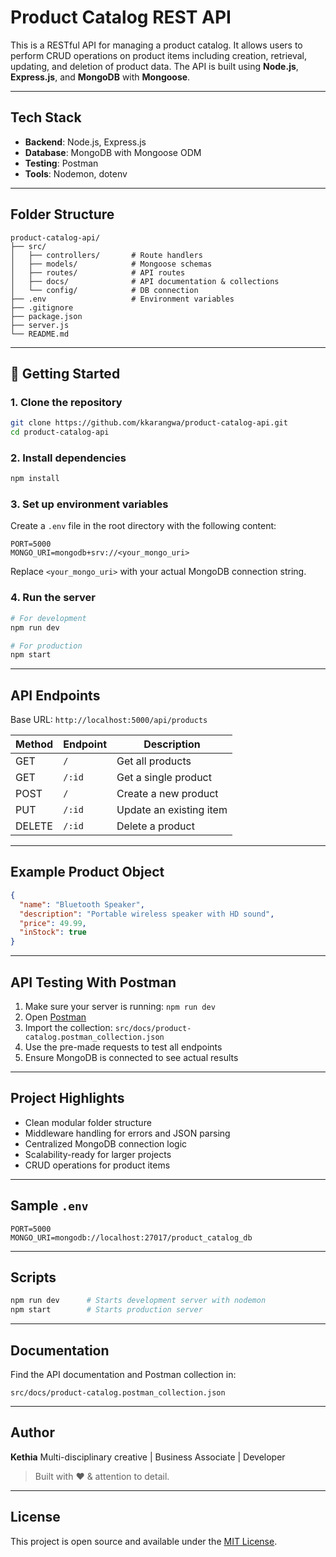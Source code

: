 # Product Catalog REST API

This is a RESTful API for managing a product catalog. It allows users to perform CRUD operations on product items including creation, retrieval, updating, and deletion of product data. The API is built using **Node.js**, **Express.js**, and **MongoDB** with **Mongoose**.

---

## Tech Stack

* **Backend**: Node.js, Express.js
* **Database**: MongoDB with Mongoose ODM
* **Testing**: Postman
* **Tools**: Nodemon, dotenv

---

## Folder Structure

```
product-catalog-api/
├── src/
│   ├── controllers/       # Route handlers
│   ├── models/            # Mongoose schemas
│   ├── routes/            # API routes
│   ├── docs/              # API documentation & collections
│   └── config/            # DB connection
├── .env                   # Environment variables
├── .gitignore
├── package.json
├── server.js
└── README.md
```

---

## 🚀 Getting Started

### 1. Clone the repository

```bash
git clone https://github.com/kkarangwa/product-catalog-api.git
cd product-catalog-api
```

### 2. Install dependencies

```bash
npm install
```

### 3. Set up environment variables

Create a `.env` file in the root directory with the following content:

```
PORT=5000
MONGO_URI=mongodb+srv://<your_mongo_uri>
```

Replace `<your_mongo_uri>` with your actual MongoDB connection string.

### 4. Run the server

```bash
# For development
npm run dev

# For production
npm start
```

---

## API Endpoints

Base URL: `http://localhost:5000/api/products`

| Method | Endpoint | Description             |
| ------ | -------- | ----------------------- |
| GET    | `/`      | Get all products        |
| GET    | `/:id`   | Get a single product    |
| POST   | `/`      | Create a new product    |
| PUT    | `/:id`   | Update an existing item |
| DELETE | `/:id`   | Delete a product        |

---

##  Example Product Object

```json
{
  "name": "Bluetooth Speaker",
  "description": "Portable wireless speaker with HD sound",
  "price": 49.99,
  "inStock": true
}
```

---

##  API Testing With Postman

1. Make sure your server is running: `npm run dev`
2. Open [Postman](https://www.postman.com/)
3. Import the collection: `src/docs/product-catalog.postman_collection.json`
4. Use the pre-made requests to test all endpoints
5. Ensure MongoDB is connected to see actual results

---

##  Project Highlights

* Clean modular folder structure
* Middleware handling for errors and JSON parsing
* Centralized MongoDB connection logic
* Scalability-ready for larger projects
* CRUD operations for product items

---

##  Sample `.env`

```
PORT=5000
MONGO_URI=mongodb://localhost:27017/product_catalog_db
```

---

##  Scripts

```bash
npm run dev      # Starts development server with nodemon
npm start        # Starts production server
```

---

## Documentation

Find the API documentation and Postman collection in:

```
src/docs/product-catalog.postman_collection.json
```

---

##  Author

**Kethia**
Multi-disciplinary creative | Business Associate | Developer

> Built with ❤️ & attention to detail.

---

## License

This project is open source and available under the [MIT License](LICENSE).
